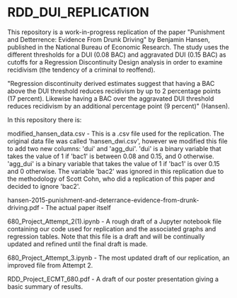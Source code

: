 # RDD_DUI_REPLICATION
This repository is a work-in-progress replication of the paper "Punishment and Detterrence: Evidence From Drunk Driving" by Benjamin Hansen, published in the National Bureau of Economic Research. The study uses the different thresholds for a DUI (0.08 BAC) and aggravated DUI (0.15 BAC) as cutoffs for a Regression Discontinuity Design analysis in order to examine recidivism (the tendency of a criminal to reoffend). 

"Regression discontinuity derived
estimates suggest that having a BAC above the DUI threshold reduces recidivism by up to 2 percentage
points (17 percent). Likewise having a BAC over the aggravated DUI threshold reduces recidivism
by an additional percentage point (9 percent)" (Hansen).

In this repository there is: 

modified_hansen_data.csv - This is a .csv file used for the replication. The original data file was called 'hansen_dwi.csv', however we modified this file to add two new columns: 'dui' and 'agg_dui'. 'dui' is a binary variable that takes the value of 1 if 'bac1' is between 0.08 and 0.15, and 0 otherwise. 'agg_dui' is a binary variable that takes the value of 1 if 'bac1' is over 0.15 and 0 otherwise. The variable 'bac2' was ignored in this replication due to the methodology of Scott Cohn, who did a replication of this paper and decided to ignore 'bac2'.

hansen-2015-punishment-and-deterrance-evidence-from-drunk-driving.pdf - The actual paper itself

680_Project_Attempt_2(1).ipynb - A rough draft of a Jupyter notebook file containing our code used for replication and the associated graphs and regression tables. Note that this file is a draft and will be continually updated and refined until the final draft is made.

680_Project_Attempt_3.ipynb - The most updated draft of our replication, an improved file from Attempt 2.

RDD_Project_ECMT_680.pdf - A draft of our poster presentation giving a basic summary of results.
